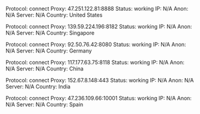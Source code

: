 Protocol: connect
Proxy: 47.251.122.81:8888
Status: working
IP: N/A
Anon: N/A
Server: N/A
Country: United States

Protocol: connect
Proxy: 139.59.224.196:8182
Status: working
IP: N/A
Anon: N/A
Server: N/A
Country: Singapore

Protocol: connect
Proxy: 92.50.76.42:8080
Status: working
IP: N/A
Anon: N/A
Server: N/A
Country: Germany

Protocol: connect
Proxy: 117.177.63.75:8118
Status: working
IP: N/A
Anon: N/A
Server: N/A
Country: China

Protocol: connect
Proxy: 152.67.8.148:443
Status: working
IP: N/A
Anon: N/A
Server: N/A
Country: India

Protocol: connect
Proxy: 47.236.109.66:10001
Status: working
IP: N/A
Anon: N/A
Server: N/A
Country: Spain

